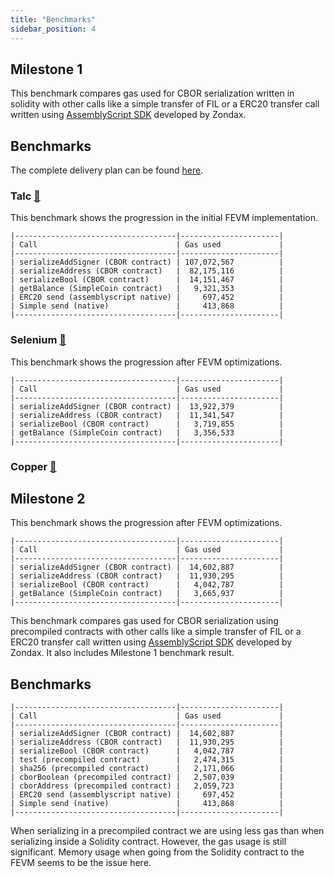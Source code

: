 ```yaml
---
title: "Benchmarks"
sidebar_position: 4
---
```


## Milestone 1 

This benchmark compares gas used for CBOR serialization written in solidity with other calls like a simple transfer of FIL or a ERC20 transfer call written using [AssemblyScript SDK](https://github.com/Zondax/fvm-as-sdk/) developed by Zondax.

## Benchmarks

The complete delivery plan can be found [here](https://github.com/filecoin-project/ref-fvm/issues/692).

### Talc [:link:](https://github.com/filecoin-project/ref-fvm/issues/691)

This benchmark shows the progression in the initial FEVM implementation.

```
|------------------------------------|----------------------|
| Call                               | Gas used             |
|------------------------------------|----------------------|
| serializeAddSigner (CBOR contract) | 107,072,567          |
| serializeAddress (CBOR contract)   |  82,175,116          |
| serializeBool (CBOR contract)      |  14,151,467          |
| getBalance (SimpleCoin contract)   |   9,321,353          |
| ERC20 send (assemblyscript native) |     697,452          |
| Simple send (native)               |     413,868          |
|------------------------------------|----------------------|
```


### Selenium [:link:](https://github.com/filecoin-project/ref-fvm/issues/801)

This benchmark shows the progression after FEVM optimizations.

```
|------------------------------------|----------------------|
| Call                               | Gas used             |
|------------------------------------|----------------------|
| serializeAddSigner (CBOR contract) |  13,922,379          |
| serializeAddress (CBOR contract)   |  11,341,547          |
| serializeBool (CBOR contract)      |   3,719,855          |
| getBalance (SimpleCoin contract)   |   3,356,533          |
|------------------------------------|----------------------|
```

### Copper [:link:](https://github.com/filecoin-project/ref-fvm/issues/830)

## Milestone 2

This benchmark shows the progression after FEVM optimizations.

```
|------------------------------------|----------------------|
| Call                               | Gas used             |
|------------------------------------|----------------------|
| serializeAddSigner (CBOR contract) |  14,602,887          |
| serializeAddress (CBOR contract)   |  11,930,295          |
| serializeBool (CBOR contract)      |   4,042,787          |
| getBalance (SimpleCoin contract)   |   3,665,937          |
|------------------------------------|----------------------|
```


This benchmark compares gas used for CBOR serialization using precompiled contracts with other calls like a simple transfer of FIL or a ERC20 transfer call written using [AssemblyScript SDK](https://github.com/Zondax/fvm-as-sdk/) developed by Zondax. It also includes Milestone 1 benchmark result.

## Benchmarks

```
|------------------------------------|----------------------|
| Call                               | Gas used             |
|------------------------------------|----------------------|
| serializeAddSigner (CBOR contract) |  14,602,887          |
| serializeAddress (CBOR contract)   |  11,930,295          |
| serializeBool (CBOR contract)      |   4,042,787          |
| test (precompiled contract)        |   2,474,315          |
| sha256 (precompiled contract)      |   2,171,066          |
| cborBoolean (precompiled contract) |   2,507,039          |
| cborAddress (precompiled contract) |   2,059,723          |
| ERC20 send (assemblyscript native) |     697,452          |
| Simple send (native)               |     413,868          |
|------------------------------------|----------------------|
```

When serializing in a precompiled contract we are using less gas than when serializing inside a Solidity contract. However, the gas usage is still significant. Memory usage when going from the Solidity contract to the FEVM seems to be the issue here.

